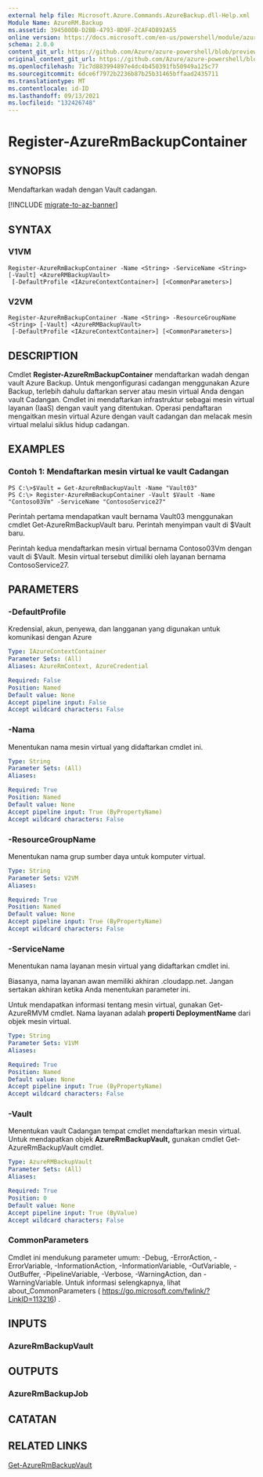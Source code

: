 ```yaml
---
external help file: Microsoft.Azure.Commands.AzureBackup.dll-Help.xml
Module Name: AzureRM.Backup
ms.assetid: 394500DB-D2BB-4793-8D9F-2CAF4D892A55
online version: https://docs.microsoft.com/en-us/powershell/module/azurerm.backup/register-azurermbackupcontainer
schema: 2.0.0
content_git_url: https://github.com/Azure/azure-powershell/blob/preview/src/ResourceManager/AzureBackup/Commands.AzureBackup/help/Register-AzureRmBackupContainer.md
original_content_git_url: https://github.com/Azure/azure-powershell/blob/preview/src/ResourceManager/AzureBackup/Commands.AzureBackup/help/Register-AzureRmBackupContainer.md
ms.openlocfilehash: 71c7d883994897e4dc4b450391fb50949a125c77
ms.sourcegitcommit: 6dce6f7972b2236b87b25b31465bffaad2435711
ms.translationtype: MT
ms.contentlocale: id-ID
ms.lasthandoff: 09/13/2021
ms.locfileid: "132426748"
---
```

# Register-AzureRmBackupContainer

## SYNOPSIS
Mendaftarkan wadah dengan Vault cadangan.

[!INCLUDE [migrate-to-az-banner](../../includes/migrate-to-az-banner.md)]

## SYNTAX

### V1VM
```
Register-AzureRmBackupContainer -Name <String> -ServiceName <String> [-Vault] <AzureRMBackupVault>
 [-DefaultProfile <IAzureContextContainer>] [<CommonParameters>]
```

### V2VM
```
Register-AzureRmBackupContainer -Name <String> -ResourceGroupName <String> [-Vault] <AzureRMBackupVault>
 [-DefaultProfile <IAzureContextContainer>] [<CommonParameters>]
```

## DESCRIPTION
Cmdlet **Register-AzureRmBackupContainer** mendaftarkan wadah dengan vault Azure Backup.
Untuk mengonfigurasi cadangan menggunakan Azure Backup, terlebih dahulu daftarkan server atau mesin virtual Anda dengan vault Cadangan.
Cmdlet ini mendaftarkan infrastruktur sebagai mesin virtual layanan (IaaS) dengan vault yang ditentukan.
Operasi pendaftaran mengaitkan mesin virtual Azure dengan vault cadangan dan melacak mesin virtual melalui siklus hidup cadangan.

## EXAMPLES

### Contoh 1: Mendaftarkan mesin virtual ke vault Cadangan
```
PS C:\>$Vault = Get-AzureRmBackupVault -Name "Vault03"
PS C:\> Register-AzureRmBackupContainer -Vault $Vault -Name "Contoso03Vm" -ServiceName "ContosoService27"
```

Perintah pertama mendapatkan vault bernama Vault03 menggunakan cmdlet Get-AzureRmBackupVault baru.
Perintah menyimpan vault di $Vault baru.

Perintah kedua mendaftarkan mesin virtual bernama Contoso03Vm dengan vault di $Vault.
Mesin virtual tersebut dimiliki oleh layanan bernama ContosoService27.

## PARAMETERS

### -DefaultProfile
Kredensial, akun, penyewa, dan langganan yang digunakan untuk komunikasi dengan Azure

```yaml
Type: IAzureContextContainer
Parameter Sets: (All)
Aliases: AzureRmContext, AzureCredential

Required: False
Position: Named
Default value: None
Accept pipeline input: False
Accept wildcard characters: False
```

### -Nama
Menentukan nama mesin virtual yang didaftarkan cmdlet ini.

```yaml
Type: String
Parameter Sets: (All)
Aliases: 

Required: True
Position: Named
Default value: None
Accept pipeline input: True (ByPropertyName)
Accept wildcard characters: False
```

### -ResourceGroupName
Menentukan nama grup sumber daya untuk komputer virtual.

```yaml
Type: String
Parameter Sets: V2VM
Aliases: 

Required: True
Position: Named
Default value: None
Accept pipeline input: True (ByPropertyName)
Accept wildcard characters: False
```

### -ServiceName
Menentukan nama layanan mesin virtual yang didaftarkan cmdlet ini.

Biasanya, nama layanan awan memiliki akhiran .cloudapp.net.
Jangan sertakan akhiran ketika Anda menentukan parameter ini.

Untuk mendapatkan informasi tentang mesin virtual, gunakan Get-AzureRMVM cmdlet.
Nama layanan adalah **properti DeploymentName** dari objek mesin virtual.

```yaml
Type: String
Parameter Sets: V1VM
Aliases: 

Required: True
Position: Named
Default value: None
Accept pipeline input: True (ByPropertyName)
Accept wildcard characters: False
```

### -Vault
Menentukan vault Cadangan tempat cmdlet mendaftarkan mesin virtual.
Untuk mendapatkan objek **AzureRmBackupVault,** gunakan cmdlet Get-AzureRmBackupVault cmdlet.

```yaml
Type: AzureRMBackupVault
Parameter Sets: (All)
Aliases: 

Required: True
Position: 0
Default value: None
Accept pipeline input: True (ByValue)
Accept wildcard characters: False
```

### CommonParameters
Cmdlet ini mendukung parameter umum: -Debug, -ErrorAction, -ErrorVariable, -InformationAction, -InformationVariable, -OutVariable, -OutBuffer, -PipelineVariable, -Verbose, -WarningAction, dan -WarningVariable. Untuk informasi selengkapnya, lihat about_CommonParameters ( https://go.microsoft.com/fwlink/?LinkID=113216) .

## INPUTS

### AzureRmBackupVault

## OUTPUTS

### AzureRmBackupJob

## CATATAN

## RELATED LINKS

[Get-AzureRmBackupVault](./Get-AzureRmBackupVault.md)


